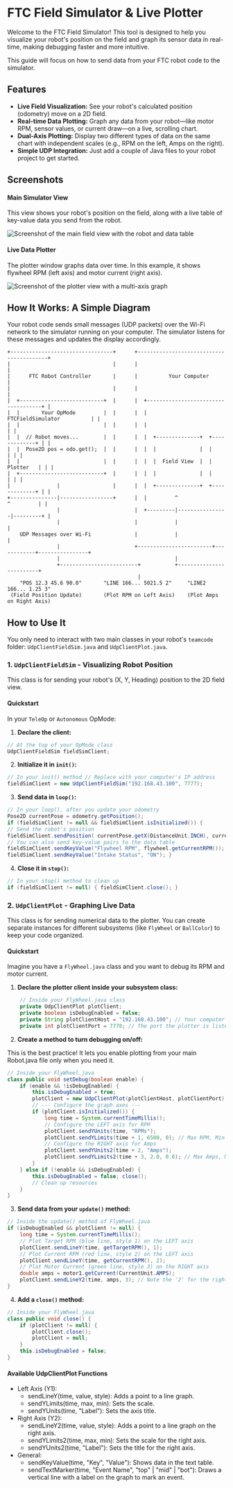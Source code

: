 # FTC Field Simulator & Live Plotter

Welcome to the FTC Field Simulator! This tool is designed to help you visualize your robot's position on the field and graph its sensor data in real-time, making debugging faster and more intuitive.

This guide will focus on how to send data from your FTC robot code to the simulator.

## Features

*   **Live Field Visualization:** See your robot's calculated position (odometry) move on a 2D field.
*   **Real-time Data Plotting:** Graph any data from your robot—like motor RPM, sensor values, or current draw—on a live, scrolling chart.
*   **Dual-Axis Plotting:** Display two different types of data on the same chart with independent scales (e.g., RPM on the left, Amps on the right).
*   **Simple UDP Integration:** Just add a couple of Java files to your robot project to get started.

## Screenshots

#### Main Simulator View

This view shows your robot's position on the field, along with a live table of key-value data you send from the robot.

![Screenshot of the main field view with the robot and data table](field.png)

#### Live Data Plotter

The plotter window graphs data over time. In this example, it shows flywheel RPM (left axis) and motor current (right axis).

![Screenshot of the plotter view with a multi-axis graph](plot.png)

## How It Works: A Simple Diagram

Your robot code sends small messages (UDP packets) over the Wi-Fi network to the simulator running on your computer. The simulator listens for these messages and updates the display accordingly.

```text
+---------------------------------+      +-----------------------------------------+
|                                 |      |                                         |
|      FTC Robot Controller       |      |          Your Computer                  |
|                                 |      |                                         |
|  +---------------------------+  |      |  +------------------------------------+ |
|  |       Your OpMode         |  |      |  |         FTCFieldSimulator          | |
|  |                           |  |      |  |                                    | |
|  |  // Robot moves...        |  |      |  |  +--------------+  +-------------+ | |
|  |  Pose2D pos = odo.get();  |  |      |  |  |              |  |             | | |
|  |                           |  |      |  |  |  Field View  |  |   Plotter   | | |
|  +---------------------------+  |      |  |  |              |  |             | | |
|               |                 |      |  |  +--------------+  +-------------+ | |
+---------------|-----------------+      |  |         ^                ^         | |
                |                        |  +---------|----------------|---------+ |
                |                        |            |                |
    UDP Messages over Wi-Fi              |            |                |
                |                        +------------------------+------------+----------------+
                |                                     |
                +-------------------------+           +-------------------------+
                                          |
    "POS 12.3 45.6 90.0"       "LINE 166... 5021.5 2"     "LINE2 166... 1.25 3"
 (Field Position Update)       (Plot RPM on Left Axis)    (Plot Amps on Right Axis)
```
## How to Use It

You only need to interact with two main classes in your robot's `teamcode` folder: `UdpClientFieldSim.java` and `UdpClientPlot.java`.

### 1. `UdpClientFieldSim` - Visualizing Robot Position

This class is for sending your robot's (X, Y, Heading) position to the 2D field view.

#### Quickstart

In your `TeleOp` or `Autonomous` OpMode:
 
1. **Declare the client:**

```java
// At the top of your OpMode class 
UdpClientFieldSim fieldSimClient;
```

2. **Initialize it in `init()`:**

```java
// In your init() method // Replace with your computer's IP address
fieldSimClient = new UdpClientFieldSim("192.168.43.100", 7777);
```

3. **Send data in `loop()`:**

```java
// In your loop(), after you update your odometry
Pose2D currentPose = odometry.getPosition();
if (fieldSimClient != null && fieldSimClient.isInitialized()) { 
// Send the robot's position 
fieldSimClient.sendPosition( currentPose.getX(DistanceUnit.INCH), currentPose.getY(DistanceUnit.INCH), currentPose.getHeading(AngleUnit.DEGREES) ); 
// You can also send key-value pairs to the data table 
fieldSimClient.sendKeyValue("Flywheel RPM", flywheel.getCurrentRPM()); 
fieldSimClient.sendKeyValue("Intake Status", "ON"); }
```

4. **Close it in `stop()`:**

```java
// In your stop() method to clean up 
if (fieldSimClient != null) { fieldSimClient.close(); }
```

### 2. `UdpClientPlot` - Graphing Live Data

This class is for sending numerical data to the plotter. You can create separate instances for different subsystems (like `FlyWheel` or `BallColor`) to keep your code organized.

#### Quickstart

Imagine you have a `FlyWheel.java` class and you want to debug its RPM and motor current.

1. **Declare the plotter client inside your subsystem class:**

```java
    // Inside your FlyWheel.java class
    private UdpClientPlot plotClient;
    private boolean isDebugEnabled = false;
    private String plotClientHost = "192.168.43.100"; // Your computer's IP
    private int plotClientPort = 7778; // The port the plotter is listening on
```
2. **Create a method to turn debugging on/off:**

This is the best practice! It lets you enable plotting from your main Robot.java file only when you need it.

```java
// Inside your FlyWheel.java 
class public void setDebug(boolean enable) {
    if (enable && !isDebugEnabled) { 
        this.isDebugEnabled = true; 
        plotClient = new UdpClientPlot(plotClientHost, plotClientPort); 
        // --- Configure the graph axes --- 
        if (plotClient.isInitialized()) { 
            long time = System.currentTimeMillis(); 
            // Configure the LEFT axis for RPM 
            plotClient.sendYUnits(time, "RPMs"); 
            plotClient.sendYLimits(time + 1, 6500, 0); // Max RPM, Min RPM 
            // Configure the RIGHT axis for Amps 
            plotClient.sendYUnits2(time + 2, "Amps"); 
            plotClient.sendYLimits2(time + 3, 2.0, 0.0); // Max Amps, Min Amps
        }
    } else if (!enable && isDebugEnabled) { 
        this.isDebugEnabled = false; close(); 
        // Clean up resources 
    }
}
```

3. **Send data from your `update()` method:**

```java
// Inside the update() method of FlyWheel.java
if (isDebugEnabled && plotClient != null) { 
    long time = System.currentTimeMillis(); 
    // Plot Target RPM (blue line, style 1) on the LEFT axis 
    plotClient.sendLineY(time, getTargetRPM(), 1); 
    // Plot Current RPM (red line, style 2) on the LEFT axis 
    plotClient.sendLineY(time, getCurrentRPM(), 2); 
    // Plot Motor Current (green line, style 3) on the RIGHT axis 
    double amps = motor1.getCurrent(CurrentUnit.AMPS); 
    plotClient.sendLineY2(time, amps, 3); // Note the '2' for the right axis! 
}
```
4. **Add a `close()` method:**

```java
// Inside your FlyWheel.java
class public void close() {
    if (plotClient != null) { 
        plotClient.close(); 
        plotClient = null; 
    } 
    this.isDebugEnabled = false; 
}
```

#### Available UdpClientPlot Functions
- Left Axis (Y1):
  - sendLineY(time, value, style): Adds a point to a line graph.
  - sendYLimits(time, max, min): Sets the scale.
  - sendYUnits(time, "Label"): Sets the axis title.
- Right Axis (Y2):
  - sendLineY2(time, value, style): Adds a point to a line graph on the right axis.
  - sendYLimits2(time, max, min): Sets the scale for the right axis.
  - sendYUnits2(time, "Label"): Sets the title for the right axis.
- General:
  - sendKeyValue(time, "Key", "Value"): Shows data in the text table.
  - sendTextMarker(time, "Event Name", "top" | "mid" | "bot"): Draws a vertical line with a label on the graph to mark an event.